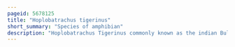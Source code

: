 ```yaml
---
pageid: 5678125
title: "Hoplobatrachus tigerinus"
short_summary: "Species of amphibian"
description: "Hoplobatrachus Tigerinus commonly known as the indian Bullfrog is a large Species of fork-tongued Frog found in south and southeast Asia. A relatively large Frog it is usually green in Color although physiological Traits vary between Populations. Sexual Dimorphism exists between Men and Women. Outside of its native Range, H. tigerinus is a rapidly-spreading invasive species. Both Adults and Tadpoles can severely damage the Populations of other frog Species. Indian Bullfrogs typically live in Wetland Environments. The Ability to control Mosquitoes has been studied."
---
```

